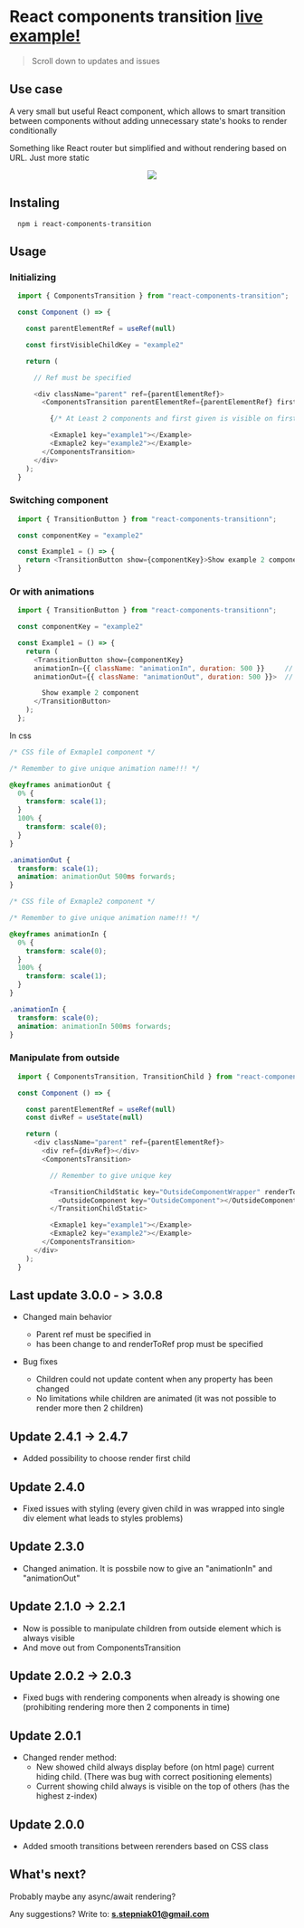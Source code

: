 # React components transition [live example!](https://react-components-transition.netlify.app/)

> Scroll down to updates and issues

## Use case

A very small but useful React component, which allows to smart transition between components without adding unnecessary state's hooks to render conditionally

Something like React router but simplified and without rendering based on URL. Just more static

<p align="center">
  <img src="https://github.com/szymekSKKJ/React-components-transition/blob/master/Example.gif">
</p>

## Instaling

```npm
  npm i react-components-transition
```

## Usage

### Initializing

```JavaScript
  import { ComponentsTransition } from "react-components-transition";

  const Component () => {

    const parentElementRef = useRef(null)

    const firstVisibleChildKey = "example2"

    return (

      // Ref must be specified

      <div className="parent" ref={parentElementRef}>
        <ComponentsTransition parentElementRef={parentElementRef} firstVisible={firstVisibleChildKey}>

          {/* At Least 2 components and first given is visible on first render if not specified in 'firstVisible' prop */}

          <Exmaple1 key="example1"></Example>
          <Exmaple2 key="example2"></Example>
        </ComponentsTransition>
      </div>
    );
  }
```

### Switching component

```JavaScript
  import { TransitionButton } from "react-components-transitionn";

  const componentKey = "example2"

  const Example1 = () => {
    return <TransitionButton show={componentKey}>Show example 2 component</TransitionButton>
  }
```

### Or with animations

```JavaScript
  import { TransitionButton } from "react-components-transitionn";

  const componentKey = "example2"

  const Example1 = () => {
    return (
      <TransitionButton show={componentKey}
      animationIn={{ className: "animationIn", duration: 500 }}     // Animation in to new rendered child
      animationOut={{ className: "animationOut", duration: 500 }}>  // Animation out to already rendered child

        Show example 2 component
      </TransitionButton>
    );
  };
```

In css

```css
/* CSS file of Exmaple1 component */

/* Remember to give unique animation name!!! */

@keyframes animationOut {
  0% {
    transform: scale(1);
  }
  100% {
    transform: scale(0);
  }
}

.animationOut {
  transform: scale(1);
  animation: animationOut 500ms forwards;
}
```

```css
/* CSS file of Exmaple2 component */

/* Remember to give unique animation name!!! */

@keyframes animationIn {
  0% {
    transform: scale(0);
  }
  100% {
    transform: scale(1);
  }
}

.animationIn {
  transform: scale(0);
  animation: animationIn 500ms forwards;
}
```

### Manipulate from outside

```JavaScript
  import { ComponentsTransition, TransitionChild } from "react-components-transition";

  const Component () => {

    const parentElementRef = useRef(null)
    const divRef = useState(null)

    return (
      <div className="parent" ref={parentElementRef}>
        <div ref={divRef}></div>
        <ComponentsTransition>

          // Remember to give unique key

          <TransitionChildStatic key="OutsideComponentWrapper" renderToRef={divRef}>
            <OutsideComponent key="OutsideComponent"></OutsideComponent>
          </TransitionChildStatic>

          <Exmaple1 key="example1"></Example>
          <Exmaple2 key="example2"></Example>
        </ComponentsTransition>
      </div>
    );
  }
```

## Last update 3.0.0 - > 3.0.8

- Changed main behavior

  - Parent ref must be specified in <ComponentsTransition>
  - <TransitionChild> has been change to <TransitionChildStatic> and renderToRef prop must be specified

- Bug fixes
  - Children could not update content when any property has been changed
  - No limitations while children are animated (it was not possible to render more then 2 children)

## Update 2.4.1 -> 2.4.7

- Added possibility to choose render first child

## Update 2.4.0

- Fixed issues with styling (every given child in <ComponentsTransition> was wrapped into single div element what leads to styles problems)

## Update 2.3.0

- Changed animation. It is possbile now to give an "animationIn" and "animationOut"

## Update 2.1.0 -> 2.2.1

- Now is possible to manipulate children from outside element which is always visible
- And move out from ComponentsTransition

## Update 2.0.2 -> 2.0.3

- Fixed bugs with rendering components when already is showing one (prohibiting rendering more then 2 components in time)

## Update 2.0.1

- Changed render method:
  - New showed child always display before (on html page) current hiding child. (There was bug with correct positioning elements)
  - Current showing child always is visible on the top of others (has the highest z-index)

## Update 2.0.0

- Added smooth transitions between rerenders based on CSS class

## What's next?

Probably maybe any async/await rendering?

Any suggestions? Write to: **s.stepniak01@gmail.com**
